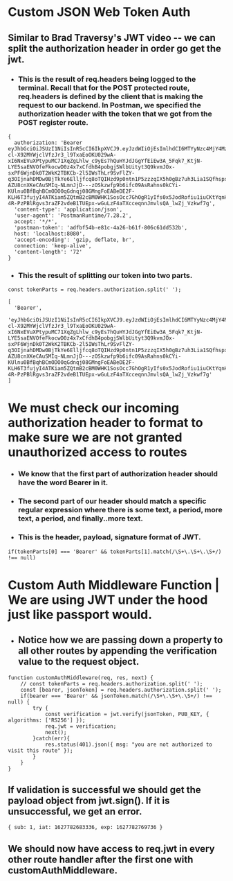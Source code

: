 # Custom JSON Web Token Auth

## Similar to Brad Traversy's JWT video -- we can split the authorization header in order go get the jwt.
- ### This is the result of req.headers being logged to the terminal. Recall that for the POST protected route, req.headers is defined by the client that is making the request to our backend. In Postman, we specified the authorization header with the token that we got from the POST register route.
```
{
  authorization: 'Bearer eyJhbGciOiJSUzI1NiIsInR5cCI6IkpXVCJ9.eyJzdWIiOjEsImlhdCI6MTYyNzc4MjY4MzMzNiwiZXhwIjoxNjI3NzgyNzY5NzM2fQ.ge34nA4QO34VPZxUneooWz0Kj2o2_APyKbT6NtOTUH5yS_4yucBOp4o_G63vKamrzJ17yWhHEoP-cl-X92MYWjclVfzJr3_l9TxaEoOKU029wA-xI6NxEVuXPtypuMC71XqZgLhlw_c9yEs7hQuHYJdJGgYfEiEw3A_5Fqk7_KtjN-LYE5saENVOfeFkocwD0z4x7xCfdhB4pobgjSWlbUityt3Q9kvmJOx-sxPF6WjnDk0T2WkK2TBKCb-2l5IWsThLr9SvFlZY-q3OIjnahDMDw0BjTkYe6Elljfcq8oTQIHzd9p0ntn1P5zzzqIX5h0gBz7uh3Lia1SQfhspxhc0AZYR6mkfHpNI1_JN6aleXkiOJanTrWnYLy-AZU8cnXKeCAuSMIq-NLmnJjD---zOSkzwfp9b6ifc09AsRahns0kCYi-KUlnu0BfBqhBCmODO0qGdnqj08GMngFoEABeDE2F-KLH6T3fujyI4ATKiam5ZQtmB2cBM0WHK1SosOcc7GhOgR1yIfs0x5JodRofiu1iuCKtYqnH9jJ2S0P7xhSuiHzElmTNgazDgVsUCOUrUwDJSA0U25ICBNbFzLhmXkB1dvO0HLAV2KkLpkD-4R-PzPBlRgvs3raZF2vdeB1TUEpx-wGuLzF4aTXcceqnnJmvlsQA_lwZj_Vzkwf7g',
  'content-type': 'application/json',
  'user-agent': 'PostmanRuntime/7.28.2',
  accept: '*/*',
  'postman-token': 'adfbf54b-e81c-4a26-b61f-806c61dd532b',
  host: 'localhost:8080',
  'accept-encoding': 'gzip, deflate, br',
  connection: 'keep-alive',
  'content-length': '72'
}
```

- ### This the result of splitting our token into two parts.
`const tokenParts = req.headers.authorization.split(' ');`

```
[
  'Bearer',
  'eyJhbGciOiJSUzI1NiIsInR5cCI6IkpXVCJ9.eyJzdWIiOjEsImlhdCI6MTYyNzc4MjY4MzMzNiwiZXhwIjoxNjI3NzgyNzY5NzM2fQ.ge34nA4QO34VPZxUneooWz0Kj2o2_APyKbT6NtOTUH5yS_4yucBOp4o_G63vKamrzJ17yWhHEoP-cl-X92MYWjclVfzJr3_l9TxaEoOKU029wA-xI6NxEVuXPtypuMC71XqZgLhlw_c9yEs7hQuHYJdJGgYfEiEw3A_5Fqk7_KtjN-LYE5saENVOfeFkocwD0z4x7xCfdhB4pobgjSWlbUityt3Q9kvmJOx-sxPF6WjnDk0T2WkK2TBKCb-2l5IWsThLr9SvFlZY-q3OIjnahDMDw0BjTkYe6Elljfcq8oTQIHzd9p0ntn1P5zzzqIX5h0gBz7uh3Lia1SQfhspxhc0AZYR6mkfHpNI1_JN6aleXkiOJanTrWnYLy-AZU8cnXKeCAuSMIq-NLmnJjD---zOSkzwfp9b6ifc09AsRahns0kCYi-KUlnu0BfBqhBCmODO0qGdnqj08GMngFoEABeDE2F-KLH6T3fujyI4ATKiam5ZQtmB2cBM0WHK1SosOcc7GhOgR1yIfs0x5JodRofiu1iuCKtYqnH9jJ2S0P7xhSuiHzElmTNgazDgVsUCOUrUwDJSA0U25ICBNbFzLhmXkB1dvO0HLAV2KkLpkD-4R-PzPBlRgvs3raZF2vdeB1TUEpx-wGuLzF4aTXcceqnnJmvlsQA_lwZj_Vzkwf7g'
]
```

# We must check our incoming authorization header to format to make sure we are not granted unauthorized access to routes
- ### We know that the first part of authorization header should have the word Bearer in it.
- ### The second part of our header should match a specific regular expression where there is some text, a period, more text, a period, and finally..more text.
- ### This is the header, payload, signature format of JWT.

```
if(tokenParts[0] === 'Bearer' && tokenParts[1].match(/\S+\.\S+\.\S+/) !== null)
```
# Custom Auth Middleware Function | We are using JWT under the hood just like passport would.
- ## Notice how we are passing down a property to all other routes by appending the verification value to the request object.
```
function customAuthMiddleware(req, res, next) {
    // const tokenParts = req.headers.authorization.split(' ');
    const [bearer, jsonToken] = req.headers.authorization.split(' ');
    if(bearer === 'Bearer' && jsonToken.match(/\S+\.\S+\.\S+/) !== null) {
        try {
            const verification = jwt.verify(jsonToken, PUB_KEY, { algorithms: ['RS256'] });
            req.jwt = verification;
            next();
        }catch(err){
            res.status(401).json({ msg: "you are not authorized to visit this route" });
        }
    }
}
```

## If validation is successful we should get the payload object from jwt.sign(). If it is unsuccessful, we get an error.
```
{ sub: 1, iat: 1627782683336, exp: 1627782769736 }
```

## We should now have access to req.jwt in every other route handler after the first one with customAuthMiddleware.